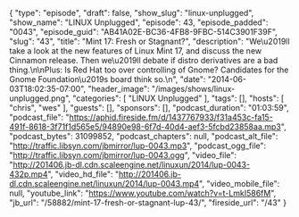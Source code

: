 {
  "type": "episode",
  "draft": false,
  "show_slug": "linux-unplugged",
  "show_name": "LINUX Unplugged",
  "episode": 43,
  "episode_padded": "0043",
  "episode_guid": "AB41A02E-BC36-4FB8-9FBC-514C3901F39F",
  "slug": "43",
  "title": "Mint 17: Fresh or Stagnant?",
  "description": "We\u2019ll take a look at the new features of Linux Mint 17, and discuss the new Cinnamon release. Then we\u2019ll debate if distro derivatives are a bad thing.\n\nPlus: Is Red Hat too over controlling of Gnome? Candidates for the Gnome Foundation\u2019s board think so.\n",
  "date": "2014-06-03T18:02:35-07:00",
  "header_image": "/images/shows/linux-unplugged.png",
  "categories": [
    "LINUX Unplugged"
  ],
  "tags": [],
  "hosts": [
    "chris",
    "wes"
  ],
  "guests": [],
  "sponsors": [],
  "podcast_duration": "01:03:59",
  "podcast_file": "https://aphid.fireside.fm/d/1437767933/f31a453c-fa15-491f-8618-3f71f1d565e5/94890e98-6f7d-40d4-aef3-5fcbd23858aa.mp3",
  "podcast_bytes": 31099852,
  "podcast_chapters": null,
  "podcast_alt_file": "http://traffic.libsyn.com/jbmirror/lup-0043.mp3",
  "podcast_ogg_file": "http://traffic.libsyn.com/jbmirror/lup-0043.ogg",
  "video_file": "http://201406.jb-dl.cdn.scaleengine.net/linuxun/2014/lup-0043-432p.mp4",
  "video_hd_file": "http://201406.jb-dl.cdn.scaleengine.net/linuxun/2014/lup-0043.mp4",
  "video_mobile_file": null,
  "youtube_link": "https://www.youtube.com/watch?v=t-LmkI586fM",
  "jb_url": "/58882/mint-17-fresh-or-stagnant-lup-43/",
  "fireside_url": "/43"
}

